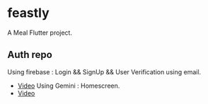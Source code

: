 # feastly

A Meal Flutter project.

## Auth repo

Using firebase : Login && SignUp && User Verification using email.

- [Video](https://drive.google.com/file/d/1cnAg73a15DNuTW5nRHLMKXzC1secYbad/view?usp=sharing)
Using Gemini : Homescreen.
- [Video](https://drive.google.com/file/d/1QIjZkdPD3FiuUSfUyaHwH4fuJqrY4zw1/view?usp=sharing)


